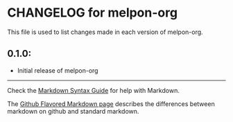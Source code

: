 # CHANGELOG for melpon-org

This file is used to list changes made in each version of melpon-org.

## 0.1.0:

* Initial release of melpon-org

- - -
Check the [Markdown Syntax Guide](http://daringfireball.net/projects/markdown/syntax) for help with Markdown.

The [Github Flavored Markdown page](http://github.github.com/github-flavored-markdown/) describes the differences between markdown on github and standard markdown.
